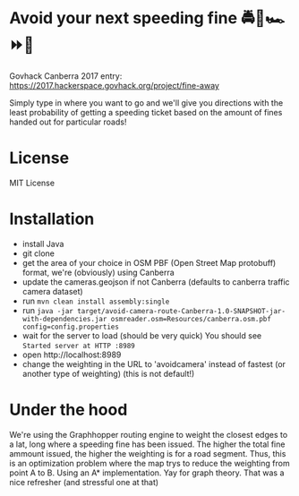 # Avoid your next speeding fine 🚔🎥🏎️⏩️💸

Govhack Canberra 2017 entry:
https://2017.hackerspace.govhack.org/project/fine-away

Simply type in where you want to go and we'll give you directions with the least probability of getting a speeding ticket based on the amount of fines handed out for particular roads!

# License

MIT License

# Installation

 * install Java
 * git clone
 * get the area of your choice in OSM PBF (Open Street Map protobuff) format, we're (obviously) using Canberra 
 * update the cameras.geojson if not Canberra (defaults to canberra traffic camera dataset)
 * run `mvn clean install assembly:single`
 * run `java -jar target/avoid-camera-route-Canberra-1.0-SNAPSHOT-jar-with-dependencies.jar osmreader.osm=Resources/canberra.osm.pbf config=config.properties`
 * wait for the server to load (should be very quick) You should see `Started server at HTTP :8989`
 * open http://localhost:8989
 * change the weighting in the URL to 'avoidcamera' instead of fastest (or another type of weighting) (this is not default!)
 
 # Under the hood
 
 We're using the Graphhopper routing engine to weight the closest edges to a lat, long where a speeding fine has been issued.
 The higher the total fine ammount issued, the higher the weighting is for a road segment.
 Thus, this is an optimization problem where the map trys to reduce the weighting from point A to B.
 Using an A\* implementation. Yay for graph theory. That was a nice refresher (and stressful one at that)
